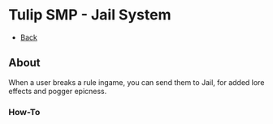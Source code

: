 # Tulip SMP - Jail System

- [Back](/tulipsmp/docs/staffguide)

## About

When a user breaks a rule ingame, you can send them to Jail, for added lore effects and pogger epicness.

### How-To